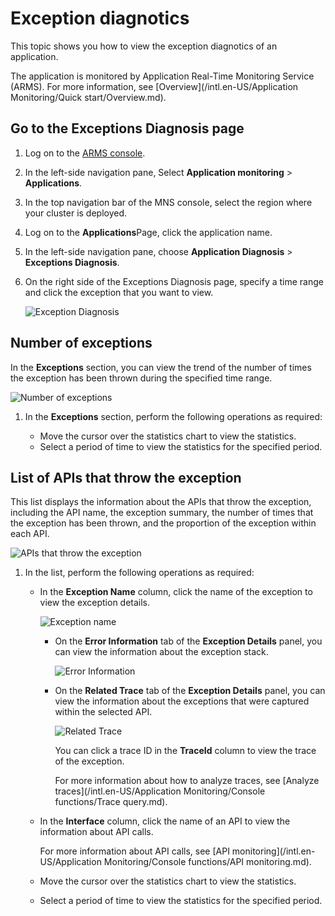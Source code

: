 # Exception diagnotics

This topic shows you how to view the exception diagnotics of an application.

The application is monitored by Application Real-Time Monitoring Service \(ARMS\). For more information, see [Overview](/intl.en-US/Application Monitoring/Quick start/Overview.md).

## Go to the Exceptions Diagnosis page

1.  Log on to the [ARMS console](https://arms-ap-southeast-1.console.aliyun.com/#/home).

2.  In the left-side navigation pane, Select **Application monitoring** \> **Applications**.

3.  In the top navigation bar of the MNS console, select the region where your cluster is deployed.

4.  Log on to the **Applications**Page, click the application name.

5.  In the left-side navigation pane, choose **Application Diagnosis** \> **Exceptions Diagnosis**.

6.  On the right side of the Exceptions Diagnosis page, specify a time range and click the exception that you want to view.

    ![Exception Diagnosis](https://static-aliyun-doc.oss-accelerate.aliyuncs.com/assets/img/en-US/6554397161/p254560.png)


## Number of exceptions

In the **Exceptions** section, you can view the trend of the number of times the exception has been thrown during the specified time range.

![Number of exceptions](https://static-aliyun-doc.oss-accelerate.aliyuncs.com/assets/img/en-US/6554397161/p254569.png)

1.  In the **Exceptions** section, perform the following operations as required:

    -   Move the cursor over the statistics chart to view the statistics.
    -   Select a period of time to view the statistics for the specified period.

## List of APIs that throw the exception

This list displays the information about the APIs that throw the exception, including the API name, the exception summary, the number of times that the exception has been thrown, and the proportion of the exception within each API.

![APIs that throw the exception](https://static-aliyun-doc.oss-accelerate.aliyuncs.com/assets/img/en-US/6554397161/p254570.png)

1.  In the list, perform the following operations as required:

    -   In the **Exception Name** column, click the name of the exception to view the exception details.

        ![Exception name](https://static-aliyun-doc.oss-accelerate.aliyuncs.com/assets/img/en-US/6554397161/p255351.png)

        -   On the **Error Information** tab of the **Exception Details** panel, you can view the information about the exception stack.

            ![Error Information](https://static-aliyun-doc.oss-accelerate.aliyuncs.com/assets/img/en-US/6554397161/p254577.png)

        -   On the **Related Trace** tab of the **Exception Details** panel, you can view the information about the exceptions that were captured within the selected API.

            ![Related Trace](https://static-aliyun-doc.oss-accelerate.aliyuncs.com/assets/img/en-US/6554397161/p254578.png)

            You can click a trace ID in the **TraceId** column to view the trace of the exception.

            For more information about how to analyze traces, see [Analyze traces](/intl.en-US/Application Monitoring/Console functions/Trace query.md).

    -   In the **Interface** column, click the name of an API to view the information about API calls.

        For more information about API calls, see [API monitoring](/intl.en-US/Application Monitoring/Console functions/API monitoring.md).

    -   Move the cursor over the statistics chart to view the statistics.
    -   Select a period of time to view the statistics for the specified period.

